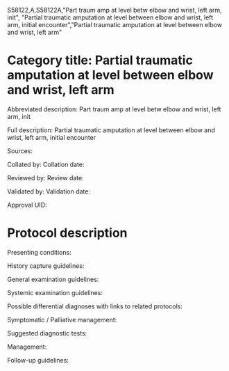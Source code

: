 S58122,A,S58122A,"Part traum amp at level betw elbow and wrist, left arm, init", "Partial traumatic amputation at level between elbow and wrist, left arm, initial encounter","Partial traumatic amputation at level between elbow and wrist, left arm"
# Category title: Partial traumatic amputation at level between elbow and wrist, left arm

Abbreviated description: Part traum amp at level betw elbow and wrist, left arm, init

Full description: Partial traumatic amputation at level between elbow and wrist, left arm, initial encounter

Sources:

Collated by:
Collation date:

Reviewed by:
Review date:

Validated by:
Validation date:

Approval UID:

# Protocol description

Presenting conditions:

History capture guidelines:

General examination guidelines:

Systemic examination guidelines:

Possible differential diagnoses with links to related protocols:

Symptomatic / Palliative management:

Suggested diagnostic tests:

Management:

Follow-up guidelines:
